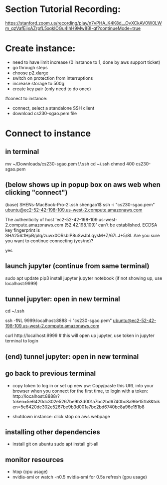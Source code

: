 
# Section Tutorial Recording:
https://stanford.zoom.us/recording/play/n7vPHA_K4K8d__OvXCkAV0W0LWm_qzVafEjjxAZrpfL5xqkIOGu4IhH9Mw8BI-qf?continueMode=true

# Create instance: 
- need to have limit increase (0 instance to 1, done by aws support ticket)
- go through steps
- choose p2.xlarge
- switch on protection from interruptions
- increase storage to 500g
- create key pair (only need to do once)

#conect to instance:
- connect, select a standalone SSH client
- download cs230-sgao.pem file

# Connect to instance
## in terminal
mv ~/Downloads/cs230-sgao.pem !/.ssh
cd ~/.ssh
chmod 400 cs230-sgao.pem
## (below shows up in popup box on aws web when clicking "connect")
(base) SHENs-MacBook-Pro-2:.ssh shengao1$ 
ssh -i "cs230-sgao.pem" ubuntu@ec2-52-42-198-109.us-west-2.compute.amazonaws.com 

The authenticity of host 'ec2-52-42-198-109.us-west-2.compute.amazonaws.com (52.42.198.109)' can't be established.
ECDSA key fingerprint is SHA256:1HpB/pIq/zuwx0ORsbIP8uSwJbLqysM+Z/67LJ+5/8I.
Are you sure you want to continue connecting (yes/no)? 

yes

## launch jupyter (continue from same terminal)
sudo apt update
pip3 install jupyter
jupyter notebook (if not showing up, use localhost:9999)
## tunnel jupyter: open in new terminal
cd ~/.ssh

ssh -fNL 9999:localhost:8888 -i "cs230-sgao.pem" ubuntu@ec2-52-42-198-109.us-west-2.compute.amazonaws.com

curl http://localhost:9999 # this will open up jupyter, use token in jupyter terminal to login
## (end) tunnel jupyter: open in new terminal
## go back to previous terminal


- copy token to log in or set up new pw: 
Copy/paste this URL into your browser when you connect for the first time,
    to login with a token:
        http://localhost:8888/?token=5e6420dc302e5267be9b3d001a7bc2bd6740bc8a96e151b8&token=5e6420dc302e5267be9b3d001a7bc2bd6740bc8a96e151b8

- shutdown instance: click stop on aws webpage


## installing other dependencies
- install git on ubuntu
sudo apt install git-all

## monitor resources
- htop (cpu usage)
- nvidia-smi or watch -n0.5 nvidia-smi for 0.5s refresh (gpu usage)